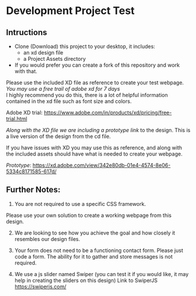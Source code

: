 # Development Project Test

## Intructions

- Clone (Download) this project to your desktop, it includes:
	- an xd design file
	- a Project Assets directory
- If you would prefer you can create a fork of this repository and work with that. 

Please use the included XD file as reference to create your test webpage. *You may use a free trail of adobe xd for 7 days*   
I highly recommend you do this, there is a lot of helpful information contained in the xd file such as font size and colors.

Adobe XD trial: https://www.adobe.com/in/products/xd/pricing/free-trial.html

*Along with the XD file we are including a prototype link* to the design.  This is a live version of the design from the cd file. 

If you have issues with XD you may use this as reference, and along with the included assets should have what is needed to create your webpage.

*Prototype*: https://xd.adobe.com/view/342e80db-01e4-4574-8e06-5334c8171585-617d/ 

## Further Notes:
1. You are not required to use a specific CSS framework.  

Please use your own solution to create a working webpage from this design. 

2. We are looking to see how you achieve the goal and how closely it resembles our design files. 

3. Your form does not need to be a functioning contact form. Please just code a form.  The ability for it to gather and store messages is not required. 

4. We use a js slider named Swiper (you can test it if you would like, it may help in creating the sliders on this design)
	Link to SwiperJS https://swiperjs.com/

